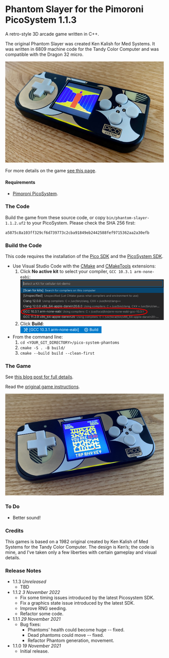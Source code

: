# Phantom Slayer for the Pimoroni PicoSystem 1.1.3

A retro-style 3D arcade game written in C++.

The original Phantom Slayer was created Ken Kalish for Med Systems. It was written in 6809 machine code for the Tandy Color Computer and was compatible with the Dragon 32 micro.

![Phantom Slayer for the Pimoroni PicoSystem](images/phantoms-ps-001.jpg)

For more details on the game [see this page](https://smittytone.net/pico-phantoms/).

#### Requirements

* [Pimoroni PicoSystem](https://shop.pimoroni.com/products/picosystem).

### The Code

Build the game from these source code, or copy `bin/phantom-slayer-1.1.2.uf2` to your PicoSystem. Please check the SHA 256 first:

```
a5875c8a103ff329cf6d739773c2cba91849eb2442588fef9715362aa2a30efb
```

### Build the Code

This code requires the installation of the [Pico SDK](https://github.com/raspberrypi/pico-sdk) and the [PicoSystem SDK](https://github.com/pimoroni/picosystem).

* Use Visual Studio Code with the [CMake](https://marketplace.visualstudio.com/items?itemName=twxs.cmake) and [CMakeTools](https://marketplace.visualstudio.com/items?itemName=ms-vscode.cmake-tools) extensions:
    1. Click **No active kit** to select your compiler, `GCC 10.3.1 arm-none-eabi`:<br />![Select a kit in VSCode](images/kits.png)
    1. Click **Build**:<br />![The VSCode Toolbar](images/vscode.png)
* From the command line:
    1. `cd <YOUR_GIT_DIRECTORY>/pico-system-phantoms`
    1. `cmake -S . -B build/`
    1. `cmake --build build --clean-first`

### The Game

See [this blog post for full details](https://blog.smittytone.net/2021/03/26/3d-arcade-action-courtesy-of-raspberry-pi-pico/).

Read the [original game instructions](original-instructions.md).

![Phantom Slayer for the Pimoroni PicoSystem](images/phantoms-ps-002.jpg)

### To Do

* Better sound!

### Credits

This games is based on a 1982 original created by Ken Kalish of Med Systems for the Tandy Color Computer. The design is Ken’s; the code is mine, and I’ve taken only a few liberties with certain gameplay and visual details.

### Release Notes

* 1.1.3 *Unreleased*
    * TBD
* 1.1.2 *3 November 2022*
    * Fix some timing issues introduced by the latest Picosystem SDK.
    * Fix a graphics state issue introduced by the latest SDK.
    * Improve RNG seeding.
    * Refactor some code.
* 1.1.1 *29 November 2021*
    * Bug fixes:
        * Phantoms' health could become huge -- fixed.
        * Dead phantoms could move -- fixed.
        * Refactor Phantom generation, movement.
* 1.1.0 *19 November 2021*
    * Initial release.
